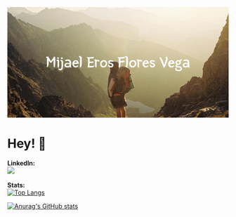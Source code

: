 <!-- ![](https://raw.githubusercontent.com/MijaelFV/MijaelFV/main/Mijael_Eros_Flores_Vega.png) -->
<p align="center">
  <img src="https://raw.githubusercontent.com/MijaelFV/MijaelFV/main/Mijael_Eros_Flores_Vega.png" alt="Mijael's banner"/>
</p>

# Hey! 👋

__LinkedIn:__     
<a href="https://www.linkedin.com/in/mijaelfv/"><img src="https://img.shields.io/badge/mijaelfv-informational?style=flat&logo=LinkedIn&logoColor=white&color=0A66C2" /></a>
  
__Stats:__   
[![Top Langs](https://github-readme-stats.vercel.app/api/top-langs/?username=mijaelfv&layout=compact)](https://github.com/anuraghazra/github-readme-stats)

[![Anurag's GitHub stats](https://github-readme-stats.vercel.app/api?username=mijaelfv&count_private=true&show_icons=true&include_all_commits=true&hide_title=true&theme=noctis_minimus)](https://github.com/anuraghazra/github-readme-stats)

<!---
MijaelFV/MijaelFV is a ✨ special ✨ repository because its `README.md` (this file) appears on your GitHub profile.
You can click the Preview link to take a look at your changes.
--->
